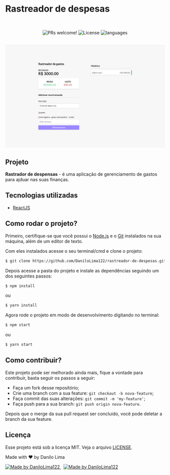 # Rastreador de despesas

<br/>

<p align="center">
 <img src="https://img.shields.io/static/v1?label=PRs&message=welcome&color=43BD15&labelColor=535353" alt="PRs welcome!" />

  <img alt="License" src="https://img.shields.io/static/v1?label=license&message=MIT&color=43BD15&labelColor=535353">

  <img alt="languages" src="https://img.shields.io/github/languages/count/DaniloLima122/rastreador-de-despesas?color=43BD15">

</p>


<br/>


<img src="./tracker.png"/>

## Projeto

**Rastrador de despensas** - é uma aplicação de gerenciamento de gastos para ajduar nas suas finanças.

## Tecnologias utilizadas

- [ReactJS](https://pt-br.reactjs.org/)


## Como rodar o projeto?

Primeiro, certifique-se que você possui o [Node.js](https://nodejs.org/en/) e o [Git](https://git-scm.com/) instalados na sua máquina, além de um editor de texto.

Com eles instalados acesse o seu terminal/cmd e clone o projeto:

```bash
$ git clone https://github.com/DaniloLima122/rastreador-de-despesas.git
```

Depois acesse a pasta do projeto e instale as dependências seguindo um dos seguintes passos:

```bash
$ npm install
```
ou

```bash
$ yarn install
```

Agora rode o projeto em modo de desenvolvimento digitando no terminal:

```bash
$ npm start
```

ou

```bash
$ yarn start
```

## Como contribuir?

Este projeto pode ser melhorado ainda mais, fique a vontade para contribuir, basta seguir os passos a seguir:

- Faça um fork desse repositório;
- Crie uma branch com a sua feature: `git checkout -b nova-feature`;
- Faça commit das suas alterações: `git commit -m 'my-feature'`;
- Faça push para a sua branch: `git push origin nova-feature`.

Depois que o merge da sua pull request ser concluido, você pode deletar a branch da sua feature.

## Licença

Esse projeto está sob a licença MIT. Veja o arquivo [LICENSE](LICENSE.md).


Made with ♥ by Danilo Lima

<a href="https://www.linkedin.com/in/danilolma/">
  <img alt="Made by DaniloLima122" src="https://img.shields.io/badge/-LinkedIn-blue?style=flat&logo=Linkedin&logoColor=white&link=https://www.linkedin.com/in/danilolma/">
</a>

<a href="https://www.linkedin.com/in/danilolma/" style="margin-left: 8px;">
  <img alt="Made by DaniloLima122" src="https://img.shields.io/badge/-GitHub-black?style=flat&logo=GitHub&logoColor=white&link=https://www.linkedin.com/in/danilolma/">
</a>
